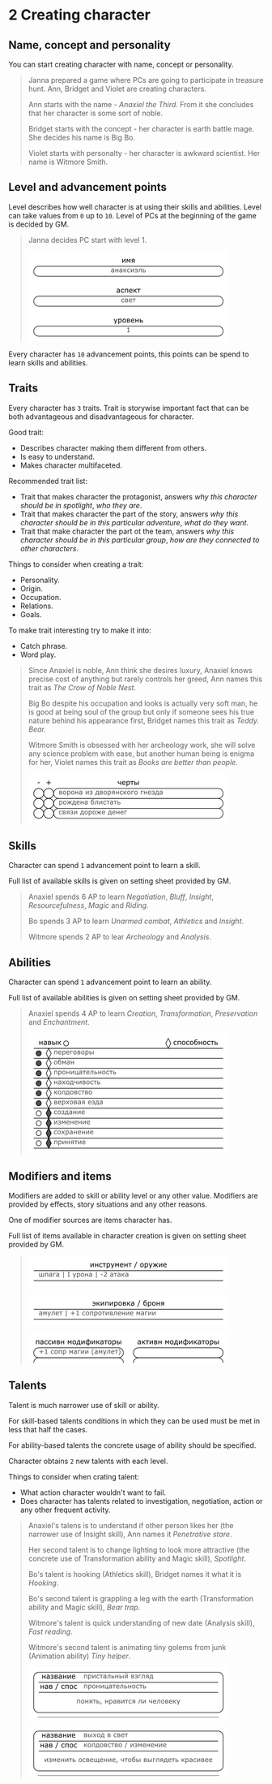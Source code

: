 # 2 Creating character

## Name, concept and personality

You can start creating character with name, concept or personality.

>Janna prepared a game where PCs are going to participate in treasure hunt.
>Ann, Bridget and Violet are creating characters.
>
>Ann starts with the name - _Anaxiel the Third_. From it she concludes that her character is some sort of noble.
>
>Bridget starts with the concept - her character is earth battle mage. She decides his name is Big Bo.
>
>Violet starts with personalty - her character is awkward scientist. Her name is Witmore Smith.

## Level and advancement points

Level describes how well character is at using their skills and abilities.
Level can take values from `0` up to `10`.
Level of PCs at the beginning of the game is decided by GM.

>Janna decides PC start with level 1.
>
>![](img/2_anaxiel_1_main.png)

Every character has `10` advancement points, this points can be spend to learn skills and abilities.

## Traits

Every character has `3` traits.
Trait is storywise important fact that can be both advantageous and disadvantageous for character. 

Good trait:
- Describes character making them different from others.
- Is easy to understand.
- Makes character multifaceted.

Recommended trait list:
- Trait that makes character the protagonist,
  answers _why this character should be in spotlight_, _who they are_.
- Trait that makes character the part of the story,
  answers _why this character should be in this particular adventure_, _what do they want_.
- Trait that make character the part ot the team,
  answers _why this character should be in this particular group_, _how are they connected to other characters_.

Things to consider when creating a trait:
- Personality.
- Origin.
- Occupation.
- Relations.
- Goals.

To make trait interesting try to make it into:
- Catch phrase.
- Word play.

>Since Anaxiel is noble, Ann think she desires luxury,
>Anaxiel knows precise cost of anything but rarely controls her greed,
>Ann names this trait as _The Crow of Noble Nest_.
>
>Big Bo despite his occupation and looks is actually very soft man,
>he is good at being soul of the group but only if someone sees his true nature behind his appearance first,
>Bridget names this trait as _Teddy. Bear._
>
>Witmore Smith is obsessed with her archeology work,
>she will solve any science problem with ease, but another human being is enigma for her,
>Violet names this trait as _Books are better than people_.
>
>![](img/2_anaxiel_1_traits.png)

## Skills

Character can spend `1` advancement point to learn a skill.

Full list of available skills is given on setting sheet provided by GM.

>Anaxiel spends 6 AP to learn _Negotiation_, _Bluff_, _Insight_, _Resourcefulness_, _Magic_ and _Riding_. 
>
>Bo spends 3 AP to learn _Unarmed combat_, _Athletics_ and _Insight_.
>
>Witmore spends 2 AP to lear _Archeology_ and _Analysis_.

## Abilities

Character can spend `1` advancement point to learn an ability.

Full list of available abilities is given on setting sheet provided by GM.

>Anaxiel spends 4 AP to learn _Creation_, _Transformation_, _Preservation_ and _Enchantment_.
>
>![](img/2_anaxiel_1_skillsabilities.png)

## Modifiers and items

Modifiers are added to skill or ability level or any other value.
Modifiers are provided by effects, story situations and any other reasons.

One of modifier sources are items character has.

Full list of items available in character creation is given on setting sheet provided by GM.

>![](img/2_anaxiel_1_instuments.png)
>
>![](img/2_anaxiel_1_equipment.png)
>
>![](img/2_anaxiel_1_modifiers.png)

## Talents

Talent is much narrower use of skill or ability.

For skill-based talents conditions in which they can be used must be met in less that half the cases.

For ability-based talents the concrete usage of ability should be specified.

Character obtains `2` new talents with each level.

Things to consider when crating talent:
- What action character wouldn't want to fail.
- Does character has talents related to investigation, negotiation, action or any other frequent activity.

>Anaxiel's talens is to understand if other person likes her (the narrower use of Insight skill),
>Ann names it _Penetrative stare_.
>
>Her second talent is to change lighting to look more attractive (the concrete use of Transformation ability and Magic skill),
>_Spotlight_.
>
>Bo's talent is hooking (Athletics skill), Bridget names it what it is _Hooking_.
>
>Bo's second talent is grappling a leg with the earth (Transformation ability and Magic skill), _Bear trap_. 
>
>Witmore's talent is quick understanding of new date (Analysis skill), _Fast reading_.
>
>Witmore's second talent is animating tiny golems from junk (Animation ability) _Tiny helper_.
>
>![](img/2_anaxiel_2_talent1.png)
>
>![](img/2_anaxiel_2_talent2.png)